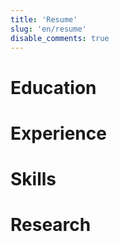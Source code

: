 ```yaml
---
title: 'Resume'
slug: 'en/resume'
disable_comments: true
---
```


# Education

# Experience

# Skills

# Research
